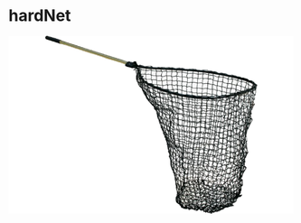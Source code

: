 # hardNet
<img src="https://github.com/conn01sseur/hardNet/blob/main/pic/pngimg.com - scoop_net_PNG21.png" alt="PNG" style="width:auto; height:auto"/>
